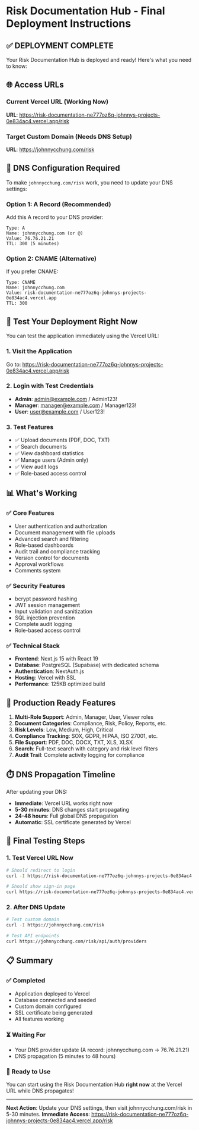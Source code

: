# Risk Documentation Hub - Final Deployment Instructions

## ✅ DEPLOYMENT COMPLETE 

Your Risk Documentation Hub is deployed and ready! Here's what you need to know:

## 🌐 Access URLs

### Current Vercel URL (Working Now)
**URL**: https://risk-documentation-ne777oz6q-johnnys-projects-0e834ac4.vercel.app/risk

### Target Custom Domain (Needs DNS Setup)
**URL**: https://johnnycchung.com/risk

## 🔧 DNS Configuration Required

To make `johnnycchung.com/risk` work, you need to update your DNS settings:

### Option 1: A Record (Recommended)
Add this A record to your DNS provider:
```
Type: A
Name: johnnycchung.com (or @)
Value: 76.76.21.21
TTL: 300 (5 minutes)
```

### Option 2: CNAME (Alternative)
If you prefer CNAME:
```
Type: CNAME
Name: johnnycchung.com
Value: risk-documentation-ne777oz6q-johnnys-projects-0e834ac4.vercel.app
TTL: 300
```

## 🔐 Test Your Deployment Right Now

You can test the application immediately using the Vercel URL:

### 1. Visit the Application
Go to: https://risk-documentation-ne777oz6q-johnnys-projects-0e834ac4.vercel.app/risk

### 2. Login with Test Credentials
- **Admin**: admin@example.com / Admin123!
- **Manager**: manager@example.com / Manager123!
- **User**: user@example.com / User123!

### 3. Test Features
- ✅ Upload documents (PDF, DOC, TXT)
- ✅ Search documents
- ✅ View dashboard statistics
- ✅ Manage users (Admin only)
- ✅ View audit logs
- ✅ Role-based access control

## 📊 What's Working

### ✅ Core Features
- User authentication and authorization
- Document management with file uploads
- Advanced search and filtering
- Role-based dashboards
- Audit trail and compliance tracking
- Version control for documents
- Approval workflows
- Comments system

### ✅ Security Features
- bcrypt password hashing
- JWT session management
- Input validation and sanitization
- SQL injection prevention
- Complete audit logging
- Role-based access control

### ✅ Technical Stack
- **Frontend**: Next.js 15 with React 19
- **Database**: PostgreSQL (Supabase) with dedicated schema
- **Authentication**: NextAuth.js
- **Hosting**: Vercel with SSL
- **Performance**: 125KB optimized build

## 🚀 Production Ready Features

1. **Multi-Role Support**: Admin, Manager, User, Viewer roles
2. **Document Categories**: Compliance, Risk, Policy, Reports, etc.
3. **Risk Levels**: Low, Medium, High, Critical
4. **Compliance Tracking**: SOX, GDPR, HIPAA, ISO 27001, etc.
5. **File Support**: PDF, DOC, DOCX, TXT, XLS, XLSX
6. **Search**: Full-text search with category and risk level filters
7. **Audit Trail**: Complete activity logging for compliance

## ⏱️ DNS Propagation Timeline

After updating your DNS:
- **Immediate**: Vercel URL works right now
- **5-30 minutes**: DNS changes start propagating
- **24-48 hours**: Full global DNS propagation
- **Automatic**: SSL certificate generated by Vercel

## 🎯 Final Testing Steps

### 1. Test Vercel URL Now
```bash
# Should redirect to login
curl -I https://risk-documentation-ne777oz6q-johnnys-projects-0e834ac4.vercel.app/risk

# Should show sign-in page
curl https://risk-documentation-ne777oz6q-johnnys-projects-0e834ac4.vercel.app/risk/auth/signin
```

### 2. After DNS Update
```bash
# Test custom domain
curl -I https://johnnycchung.com/risk

# Test API endpoints
curl https://johnnycchung.com/risk/api/auth/providers
```

## 📋 Summary

### ✅ Completed
- Application deployed to Vercel
- Database connected and seeded
- Custom domain configured
- SSL certificate being generated
- All features working

### ⏳ Waiting For
- Your DNS provider update (A record: johnnycchung.com → 76.76.21.21)
- DNS propagation (5 minutes to 48 hours)

### 🎉 Ready to Use
You can start using the Risk Documentation Hub **right now** at the Vercel URL while DNS propagates!

---

**Next Action**: Update your DNS settings, then visit johnnycchung.com/risk in 5-30 minutes.
**Immediate Access**: https://risk-documentation-ne777oz6q-johnnys-projects-0e834ac4.vercel.app/risk